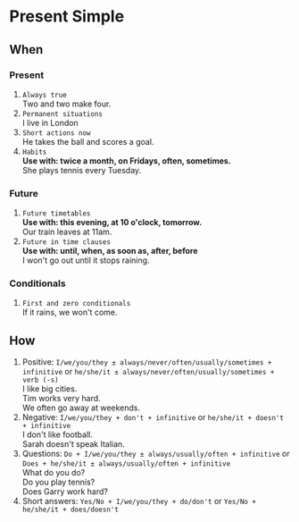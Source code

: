 # Present Simple
## When
### Present
1. `Always true`  
Two and two make four.  
2. `Permanent situations`  
I live in London
3. `Short actions now`  
He takes the ball and scores a goal.
4. `Habits`  
<b>Use with: twice a month, on Fridays, often, sometimes.</b>  
She plays tennis every Tuesday.  
### Future
1. `Future timetables`  
<b>Use with: this evening, at 10 o'clock, tomorrow.</b>  
Our train leaves at 11am.
2. `Future in time clauses`  
<b>Use with: until, when, as soon as, after, before</b>  
I won't go out until it stops raining.
### Conditionals
1. `First and zero conditionals`  
If it rains, we won't come.
## How
1. Positive: `I/we/you/they ± always/never/often/usually/sometimes + infinitive` or `he/she/it ± always/never/often/usually/sometimes + verb (-s)`  
I like big cities.  
Tim works very hard.  
We often go away at weekends.
2. Negative: `I/we/you/they + don't + infinitive` or `he/she/it + doesn't + infinitive`  
I don't like football.  
Sarah doesn't speak Italian.
3. Questions: `Do + I/we/you/they ± always/usually/often + infinitive` or `Does + he/she/it ± always/usually/often + infinitive`  
What do you do?  
Do you play tennis?  
Does Garry work hard?
4. Short answers: `Yes/No + I/we/you/they + do/don't` or `Yes/No + he/she/it + does/doesn't`
